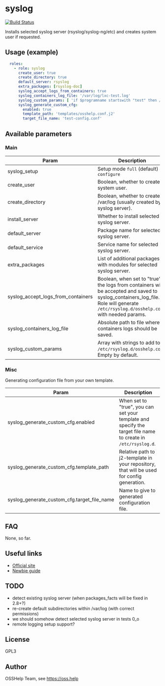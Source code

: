 # syslog

[![Build Status](https://drone.osshelp.ru/api/badges/ansible/syslog/status.svg)](https://drone.osshelp.ru/ansible/syslog)

Installs selected syslog server (rsyslog/syslog-ng/etc) and creates system user if requested.

## Usage (example)

```yaml
  roles:
    - role: syslog
      create_user: true
      create_directory: true
      default_server: rsyslog
      extra_packages: [rsyslog-doc]
      syslog_accept_logs_from_containers: true
      syslog_containers_log_file: '/var/log/lxc-test.log'
      syslog_custom_params: [ 'if $programname startswith "test" then /var/log/test.log' ]
      syslog_generate_custom_cfg:
        enabled: true
        template_path: 'templates/osshelp.conf.j2'
        target_file_name: 'test-config.conf'
```

## Available parameters

### Main

| Param | Description |
| -------- | -------- |
| syslog_setup | Setup mode `full` (default) or `configure` |
| create_user | Boolean, whether to create system user. |
| create_directory | Boolean, whether to create /var/log (usually created by syslog server). |
| install_server | Whether to install selected syslog server. |
| default_server | Package name for selected syslog server. |
| default_service | Service name for selected syslog server. |
| extra_packages | List of additional packages with modules for selected syslog server. |
| syslog_accept_logs_from_containers | Boolean, when set to "true", the logs from containers will be accepted and saved to syslog_containers_log_file. Role will generate `/etc/rsyslog.d/osshelp.conf` with needed params. |
| syslog_containers_log_file | Absolute path to file where containers logs should be saved. |
| syslog_custom_params | Array with strings to add to `/etc/rsyslog.d/osshelp.conf`. Empty by default. |

### Misc

Generating configuration file from your own template.

| Param | Description |
| -------- | -------- |
| syslog_generate_custom_cfg.enabled | When set to "true", you can set your template and specify the target file name to create in `/etc/rsyslog.d`.
| syslog_generate_custom_cfg.template_path | Relative path to j2-template in your repository, that will be used for config generation. |
| syslog_generate_custom_cfg.target_file_name | Name to give to generated configuration file. |

## FAQ

None, so far.

## Useful links

- [Official site](https://www.rsyslog.com/)
- [Newbie guide](https://www.rsyslog.com/newbie-guide-to-rsyslog/)

## TODO

- detect existing syslog server (when packages_facts will be fixed in 2.8+?)
- re-create default subdirectories within /var/log (with correct permissions)
- we should somehow detect selected syslog server in tests 0_o
- remote logging setup support?

## License

GPL3

## Author

OSSHelp Team, see <https://oss.help>
